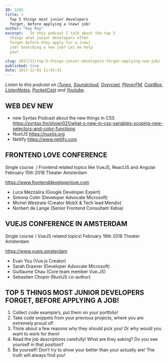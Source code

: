 ```yaml
---
ID: 1202
title: >
  Top 5 things most junior developers
  forget, before applying a (new) job!
author: "Ray Ray"
excerpt:   In this podcast I talk about the top 5
  things what junior developers often
  forget before they apply for a (new)
  job! Searching a new job? Let me help
  you!

slug: 2017/12/top-5-things-junior-developers-forget-applying-new-job/
published: true
date: 2017-12-01 11:43:41
---
```


<Youtube url="https://youtu.be/PzkGSoyidOA" />

<em>Listen to this podcast on <a href="https://itunes.apple.com/us/podcast/mr-frontend-podcast/id1271838550?mt=2" target="_blank" rel="noopener">iTunes</a>, <a href="https://soundcloud.com/mr-frontend-community/episode-7-top-5-things-most-junior-developers-forget-before-applying-a-new-job/" target="_blank" rel="noopener">Soundcloud</a>, <a href="https://overcast.fm/itunes1271838550/mr-frontend-podcast" target="_blank" rel="noopener">Overcast</a>, <a href="https://player.fm/series/mr-frontend-podcast" target="_blank" rel="noopener">PlayerFM</a>, <a href="http://castbox.fm/channel/Mr-Frontend-Podcast-id1095056?country=us" target="_blank" rel="noopener">CastBox</a>, <a href="https://www.listennotes.com/c/89df415c538f4b05aa7a9af5049df1cf/mr-frontend-community/?s=id" target="_blank" rel="noopener">ListenNotes</a>, <a href="http://pca.st/e5d8" target="_blank" rel="noopener">PocketCast</a> and <a href="https://youtu.be/PzkGSoyidOA" target="_blank" rel="noopener">Youtube</a>.</em>
<h2>WEB DEV NEW</h2>
<ul>
 	<li>new Syntax Podcast about the new things in CSS <a href="https://syntax.fm/show/021/what-s-new-in-css-variables-scoping-new-selectors-and-color-functions">https://syntax.fm/show/021/what-s-new-in-css-variables-scoping-new-selectors-and-color-functions</a></li>
 	<li>NuxtJS <a href="https://nuxtjs.org">https://nuxtjs.org</a></li>
 	<li>Netlify <a href="https://www.netlify.com">https://www.netlify.com</a></li>
</ul>
<h2><strong>FRONTEND LOVE CONFERENCE</strong></h2>
Single course  / Frontend related topics like VueJS, ReactJS and Angular
February 15th 2018
Theater Amsterdam

<a href="https://www.frontenddeveloperlove.com" target="_blank" rel="noopener">https://www.frontenddeveloperlove.com</a>
<ul>
 	<li>Luca Mezzalira (Google Developer Expert)</li>
 	<li>Simona Cotin (Developer Advocate Microsoft)</li>
 	<li>Michel Westrate (Creator MobX &amp; Tech lead Mendix)</li>
 	<li>Norbert de Lange (Senior Frontend Consultant Xebia)</li>
</ul>
<h2><strong>VUEJS CONFERENCE IN AMSTERDAM</strong></h2>
Single course / VueJS related topics!
February 16th 2018
Theater Amsterdam

<a href="https://www.vuejs.amsterdam" target="_blank" rel="noopener">https://www.vuejs.amsterdam</a>
<ul>
 	<li>Evan You (Vue.js Creator)</li>
 	<li>Sarah Drasner (Developer Advocate Microsoft)</li>
 	<li>Guillaume Chau (Core team member Vue.JS)</li>
 	<li>Sebastien Chopin (NuxtJS co-author)</li>
</ul>
<h2><strong>TOP 5 THINGS MOST JUNIOR DEVELOPERS FORGET, BEFORE APPLYING A JOB!</strong></h2>
<ol>
 	<li>Collect code example’s, put them on your portfolio!</li>
 	<li>Take code snippets from your previous projects, where you are extremely proud of!</li>
 	<li>Think about a few reasons why they should pick you! Or why would you want to work for them!</li>
 	<li>Read the job descriptions carefully! What are they asking? Do you see yourself in that position?</li>
 	<li>Be yourself! Don’t try to show your better than your actually are! The truth will always find you!</li>
</ol>
<div class="grammarly-disable-indicator"></div>